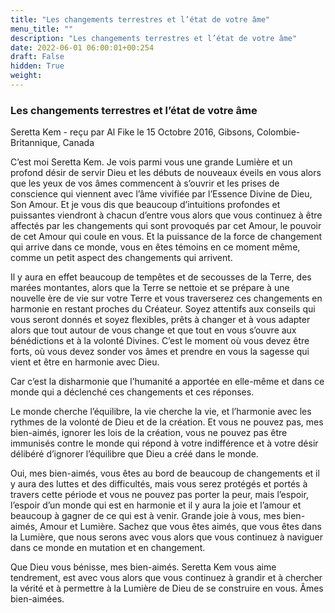 ```yaml
---
title: "Les changements terrestres et l’état de votre âme"
menu_title: ""
description: "Les changements terrestres et l’état de votre âme"
date: 2022-06-01 06:00:01+00:254
draft: False
hidden: True
weight:
---
```

### Les changements terrestres et l’état de votre âme

Seretta Kem - reçu par Al Fike le 15 Octobre 2016, Gibsons, Colombie-Britannique, Canada

C’est moi Seretta Kem. Je vois parmi vous une grande Lumière et un profond désir de servir Dieu et les débuts de nouveaux éveils en vous alors que les yeux de vos âmes commencent à s’ouvrir et les prises de conscience qui viennent avec l’âme vivifiée par l’Essence Divine de Dieu, Son Amour. Et je vous dis que beaucoup d’intuitions profondes et puissantes viendront à chacun d’entre vous alors que vous continuez à être affectés par les changements qui sont provoqués par cet Amour, le pouvoir de cet Amour qui coule en vous. Et la puissance de la force de changement qui arrive dans ce monde, vous en êtes témoins en ce moment même, comme un petit aspect des changements qui arrivent.

Il y aura en effet beaucoup de tempêtes et de secousses de la Terre, des marées montantes, alors que la Terre se nettoie et se prépare à une nouvelle ère de vie sur votre Terre et vous traverserez ces changements en harmonie en restant proches du Créateur. Soyez attentifs aux conseils qui vous seront donnés et soyez flexibles, prêts à changer et à vous adapter alors que tout autour de vous change et que tout en vous s’ouvre aux bénédictions et à la volonté Divines. C’est le moment où vous devez être forts, où vous devez sonder vos âmes et prendre en vous la sagesse qui vient et être en harmonie avec Dieu.

Car c’est la disharmonie que l’humanité a apportée en elle-même et dans ce monde qui a déclenché ces changements et ces réponses.

Le monde cherche l’équilibre, la vie cherche la vie, et l’harmonie avec les rythmes de la volonté de Dieu et de la création. Et vous ne pouvez pas, mes bien-aimés, ignorer les lois de la création, vous ne pouvez pas être immunisés contre le monde qui répond à votre indifférence et à votre désir délibéré d’ignorer l’équilibre que Dieu a créé dans le monde.

Oui, mes bien-aimés, vous êtes au bord de beaucoup de changements et il y aura des luttes et des difficultés, mais vous serez protégés et portés à travers cette période et vous ne pouvez pas porter la peur, mais l’espoir, l’espoir d’un monde qui est en harmonie et il y aura la joie et l’amour et beaucoup à gagner de ce qui est à venir. Grande joie à vous, mes bien-aimés, Amour et Lumière. Sachez que vous êtes aimés, que vous êtes dans la Lumière, que nous serons avec vous alors que vous continuez à naviguer dans ce monde en mutation et en changement.

Que Dieu vous bénisse, mes bien-aimés. Seretta Kem vous aime tendrement, est avec vous alors que vous continuez à grandir et à chercher la vérité et à permettre à la Lumière de Dieu de se construire en vous. Âmes bien-aimées.



